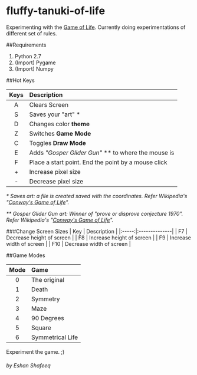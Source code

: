 # fluffy-tanuki-of-life
Experimenting with the [Game of Life](https://en.wikipedia.org/wiki/Conway's_Game_of_Life).  Currently doing experimentations of different set of rules.

##Requirements
1. Python 2.7
2. (Import) Pygame
3. (Import) Numpy

##Hot Keys

| Keys | Description  |
|:----:|:-------------|
| A    | Clears Screen |
| S    | Saves your "art" * |
| D    | Changes color **theme** |
| Z    | Switches **Game Mode** |
| C    | Toggles **Draw Mode**  |
| E    | Adds _"Gosper Glider Gun"_ ** to where the mouse is  |
| F    | Place a start point. End the point by a mouse click |
| +    | Increase pixel size |
| -    | Decrease pixel size |

_\* Saves art: a file is created saved with the coordinates. Refer Wikipedia's "[Conway's Game of Life](https://en.wikipedia.org/wiki/Conway's_Game_of_Life)"._

_\*\* Gosper Glider Gun art: Winner of "prove or disprove conjecture 1970". Refer Wikipedia's "[Conway's Game of Life](https://en.wikipedia.org/wiki/Conway's_Game_of_Life)"._

###Change Screen Sizes
| Key   | Description |
|:-----:|:--------------|
| F7    | Decrease height of screen |
| F8    | Increase height of screen |
| F9    | Increase width of screen |
| F10    | Decrease width of screen |


##Game Modes

| Mode | Game |
|:----:|:----------- |
| 0    | The original |
| 1    | Death  |
| 2    | Symmetry  |
| 3    | Maze |
| 4    | 90 Degrees |
| 5    | Square |
| 6    | Symmetrical Life|

Experiment the game. ;)





###### by Eshan Shafeeq
